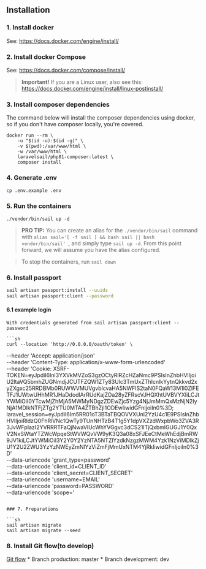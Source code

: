 ## Installation

### 1. Install docker

See: https://docs.docker.com/engine/install/

### 2. Install docker Compose

See: https://docs.docker.com/compose/install/

> **Important!** If you are a Linux user, also see this: https://docs.docker.com/engine/install/linux-postinstall/

### 3. Install composer dependencies

The command below will install the composer dependencies using docker, so if you don't have composer locally, you're
covered.

```shell
docker run --rm \
    -u "$(id -u):$(id -g)" \
    -v $(pwd):/var/www/html \
    -w /var/www/html \
    laravelsail/php81-composer:latest \
    composer install
```

### 4. Generate .env 
```sh
cp .env.example .env
```
### 5. Run the containers

```
./vendor/bin/sail up -d
```

> **PRO TIP:** You can create an alias for the `./vendor/bin/sail` command
> with `alias sail='[ -f sail ] && bash sail || bash vendor/bin/sail'
`, and simply type `sail up -d`. From this point forward, we will assume you have the alias configured.

> To stop the containers, run `sail down`

### 6. Install passport

```sh
sail artisan passport:install --uuids
sail artisan passport:client --password
```
#### 6.1 example login
    With credentials generated from sail artisan passport:client --password

    ```sh
    curl --location 'http://0.0.0.0/oauth/token' \
--header 'Accept: application/json' \
--header 'Content-Type: application/x-www-form-urlencoded' \
--header 'Cookie: XSRF-TOKEN=eyJpdiI6Inl3YXVkMVZoS3gzOCtyRlRZcHZaNmc9PSIsInZhbHVlIjoiU2ltaVQ5bmhZUGNmdjJCUTFZQW1ZTy83Ulc3TmUxZThIcnlkYytnQkkvd2xyZXgxc25RRDBMb0RUWWVMUVgvblcvaHA5NWFlS2taN0FQaW13M1l0ZlFETFJ1UWtwUHhMR1JHaDdodlArRUdKajZOa28yZFRscVJHQXhtUVBVYXIiLCJtYWMiOiI0YTcwMjZhMjA5MWMyNDgzZDEwZjc5Yzg4NjJmMmQxMzNjN2IyNjA1MDlkNTFjZTg2YTU0MTA4ZTBhZjI1ODEwIiwidGFnIjoiIn0%3D; laravel_session=eyJpdiI6Im5RR01oT3BTaTBQOVVXUnl2YzU4c1E9PSIsInZhbHVlIjoiRldzQ0FhRlVNc1QwTy9TUnNHTzB4T1g5Y1dpVXZzdWxpbWo3ZVA3R3JvWFpIazI2YVRRRTFaQjNwaVlUcWhYVGgvc3dCS21ITjQxbmlGUGJ1Y0QxV2NxSWtaYTZWcWpqeStWVWQvVW9yK3Q3a08xSFJEeCtMeWhEdjBmRW9JV1kiLCJtYWMiOiI3Y2Y0Y2YzNTA5NTZlYzdkNzgzMWM4Yzk1NzViMDlkZjU1Y2U2ZWU3YzYzNWEyZmNlYzViZmFjMmUxNTM4YjRkIiwidGFnIjoiIn0%3D' \
--data-urlencode 'grant_type=password' \
--data-urlencode 'client_id=CLIENT_ID' \
--data-urlencode 'client_secret=CLIENT_SECRET' \
--data-urlencode 'username=EMAIL' \
--data-urlencode 'password=PASSWORD' \
--data-urlencode 'scope='
```

### 7. Preparations

```sh
sail artisan migrate
sail artisan migrate --seed
```

### 8. Install Git flow(to develop)
[Git flow](https://www.atlassian.com/br/git/tutorials/comparing-workflows/gitflow-workflow)
    * Branch production: master
    * Branch development: dev
